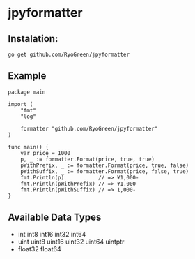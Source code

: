 # jpyformatter

## Instalation:

```
go get github.com/RyoGreen/jpyformatter
```

## Example

```
package main

import (
	"fmt"
	"log"

	formatter "github.com/RyoGreen/jpyformatter"
)

func main() {
	var price = 1000
	p, _ := formatter.Format(price, true, true)
	pWithPrefix, _ := formatter.Format(price, true, false)
	pWithSuffix, _ := formatter.Format(price, false, true)
	fmt.Println(p)           // => ¥1,000-
	fmt.Println(pWithPrefix) // => ¥1,000
	fmt.Println(pWithSuffix) // => 1,000-
}

```

## Available Data Types

- int int8 int16 int32 int64
- uint uint8 uint16 uint32 uint64 uintptr
- float32 float64
